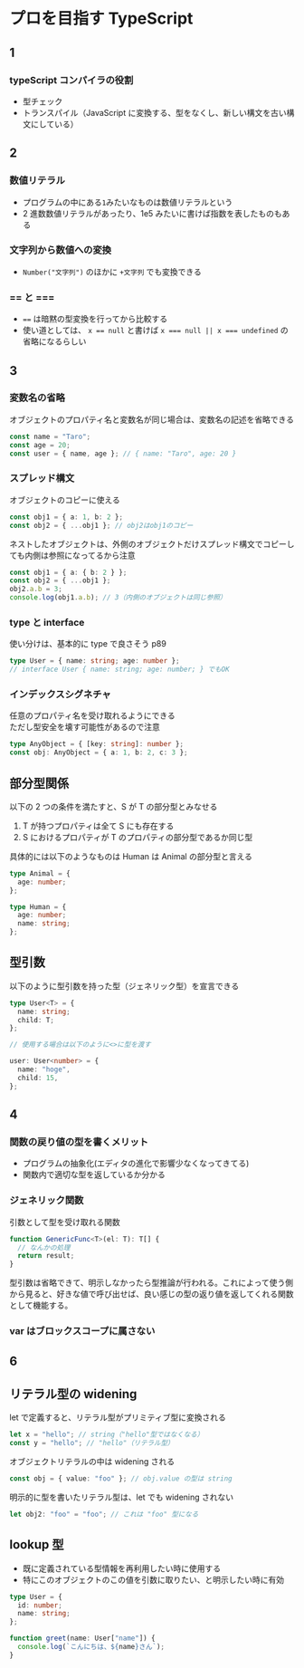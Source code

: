 # プロを目指す TypeScript

## 1

### typeScript コンパイラの役割

- 型チェック
- トランスパイル（JavaScript に変換する、型をなくし、新しい構文を古い構文にしている）

## 2

### 数値リテラル

- プログラムの中にある`1`みたいなものは数値リテラルという
- 2 進数数値リテラルがあったり、1e5 みたいに書けば指数を表したものもある

### 文字列から数値への変換

- `Number("文字列")` のほかに `+文字列` でも変換できる

### == と ===

- `==` は暗黙の型変換を行ってから比較する
- 使い道としては、 `x == null` と書けば `x === null || x === undefined` の省略になるらしい

## 3

### 変数名の省略

オブジェクトのプロパティ名と変数名が同じ場合は、変数名の記述を省略できる

```ts
const name = "Taro";
const age = 20;
const user = { name, age }; // { name: "Taro", age: 20 }
```

### スプレッド構文

オブジェクトのコピーに使える

```ts
const obj1 = { a: 1, b: 2 };
const obj2 = { ...obj1 }; // obj2はobj1のコピー
```

ネストしたオブジェクトは、外側のオブジェクトだけスプレッド構文でコピーしても内側は参照になってるから注意

```ts
const obj1 = { a: { b: 2 } };
const obj2 = { ...obj1 };
obj2.a.b = 3;
console.log(obj1.a.b); // 3（内側のオブジェクトは同じ参照）
```

### type と interface

使い分けは、基本的に type で良さそう p89

```ts
type User = { name: string; age: number };
// interface User { name: string; age: number; } でもOK
```

### インデックスシグネチャ

任意のプロパティ名を受け取れるようにできる  
ただし型安全を壊す可能性があるので注意

```ts
type AnyObject = { [key: string]: number };
const obj: AnyObject = { a: 1, b: 2, c: 3 };
```

## 部分型関係

以下の 2 つの条件を満たすと、S が T の部分型とみなせる

1. T が持つプロパティは全て S にも存在する
2. S におけるプロパティが T のプロパティの部分型であるか同じ型

具体的には以下のようなものは Human は Animal の部分型と言える

```ts
type Animal = {
  age: number;
};

type Human = {
  age: number;
  name: string;
};
```

## 型引数

以下のように型引数を持った型（ジェネリック型）を宣言できる

```ts
type User<T> = {
  name: string;
  child: T;
};

// 使用する場合は以下のように<>に型を渡す

user: User<number> = {
  name: "hoge",
  child: 15,
};
```

## 4

### 関数の戻り値の型を書くメリット

- プログラムの抽象化(エディタの進化で影響少なくなってきてる)
- 関数内で適切な型を返しているか分かる

### ジェネリック関数

引数として型を受け取れる関数

```ts
function GenericFunc<T>(el: T): T[] {
  // なんかの処理
  return result;
}
```

型引数は省略できて、明示しなかったら型推論が行われる。これによって使う側から見ると、好きな値で呼び出せば、良い感じの型の返り値を返してくれる関数として機能する。

### var はブロックスコープに属さない

## 6

## リテラル型の widening

let で定義すると、リテラル型がプリミティブ型に変換される

```ts
let x = "hello"; // string（"hello"型ではなくなる）
const y = "hello"; // "hello"（リテラル型）
```

オブジェクトリテラルの中は widening される

```ts
const obj = { value: "foo" }; // obj.value の型は string
```

明示的に型を書いたリテラル型は、let でも widening されない

```ts
let obj2: "foo" = "foo"; // これは "foo" 型になる
```

## lookup 型

- 既に定義されている型情報を再利用したい時に使用する
- 特にこのオブジェクトのこの値を引数に取りたい、と明示したい時に有効

```ts
type User = {
  id: number;
  name: string;
};

function greet(name: User["name"]) {
  console.log(`こんにちは、${name}さん`);
}
```
